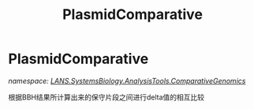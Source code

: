 ﻿---
title: PlasmidComparative
---

# PlasmidComparative
_namespace: [LANS.SystemsBiology.AnalysisTools.ComparativeGenomics](N-LANS.SystemsBiology.AnalysisTools.ComparativeGenomics.html)_

根据BBH结果所计算出来的保守片段之间进行delta值的相互比较




